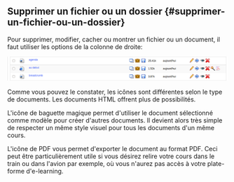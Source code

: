 ## Supprimer un fichier ou un dossier {#supprimer-un-fichier-ou-un-dossier}

Pour supprimer, modifier, cacher ou montrer un fichier ou un document, il faut utiliser les options de la colonne de droite:

![](../assets/graficos25.png)

Comme vous pouvez le constater, les icônes sont différentes selon le type de documents. Les documents HTML offrent plus de possibilités.

L&#039;icône de baguette magique permet d&#039;utiliser le document sélectionné comme modèle pour créer d&#039;autres documents. Il devient alors très simple de respecter un même style visuel pour tous les documents d&#039;un même cours.

L&#039;icône de PDF vous permet d&#039;exporter le document au format PDF. Ceci peut être particulièrement utile si vous désirez relire votre cours dans le train ou dans l&#039;avion par exemple, où vous n&#039;aurez pas accès à votre plate-forme d&#039;e-learning.